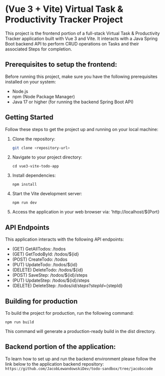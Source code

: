 # (Vue 3 + Vite) Virtual Task & Productivity Tracker Project

This project is the frontend portion of a full-stack Virtual Task & Productivity Tracker application built with Vue 3 and Vite. 
It interacts with a Java Spring Boot backend API to perform CRUD operations on Tasks and their associated Steps for completion.

## Prerequisites to setup the frontend:

Before running this project, make sure you have the following prerequisites installed on your system:

- Node.js
- npm (Node Package Manager)
- Java 17 or higher (for running the backend Spring Boot API)

## Getting Started

Follow these steps to get the project up and running on your local machine:

1. Clone the repository:

   ```bash
   git clone <repository-url>

2. Navigate to your project directory:
   ```
   cd vue3-vite-todo-app
   ```

4. Install dependencies:
   ```
   npm install
   ```
5. Start the Vite development server:
   ```
   npm run dev
   ```

6. Access the application in your web browser via: 'http://localhost/${Port}

## API Endpoints

This application interacts with the following API endpoints:
* (GET) GetAllTodos: /todos
* (GET) GetTodoById: /todos/${id}
* (POST) CreateTodo: /todos
* (PUT) UpdateTodo: /todos/${id}
* (DELETE) DeleteTodo: /todos/${id}
* (POST) SaveStep: /todos/${id}/steps
* (PUT) UpdateStep: /todos/${id}/steps
* (DELETE) DeleteStep: /todos/${id}/steps?stepId=${stepId}

## Building for production
To build the project for production, run the following command:
   ```
   npm run build
   ```
This command will generate a production-ready build in the dist directory.

## Backend portion of the application:
To learn how to set up and run the backend environment please follow the link below to the application backend repository:
   `https://github.com/JacobLewandowskiDev/todo-sandbox/tree/jacobscode`







